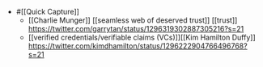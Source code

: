- #[[Quick Capture]]
    - [[Charlie Munger]] [[seamless web of deserved trust]] [[trust]] https://twitter.com/garrytan/status/1296319302887305216?s=21
    - [[verified credentials/verifiable claims (VCs)]][[Kim Hamilton Duffy]] https://twitter.com/kimdhamilton/status/1296222904766496768?s=21
